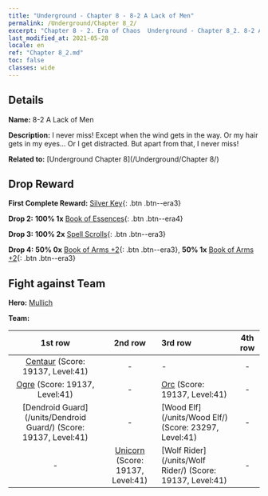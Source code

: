 ```yaml
---
title: "Underground - Chapter 8 - 8-2 A Lack of Men"
permalink: /Underground/Chapter 8_2/
excerpt: "Chapter 8 - 2. Era of Chaos  Underground - Chapter 8_2. 8-2 A Lack of Men"
last_modified_at: 2021-05-28
locale: en
ref: "Chapter 8_2.md"
toc: false
classes: wide
---
```


## Details

 **Name:** 8-2 A Lack of Men

 **Description:** I never miss! Except when the wind gets in the way. Or my hair gets in my eyes... Or I get distracted. But apart from that, I never miss!

 **Related to:** [Underground Chapter 8](/Underground/Chapter 8/)

## Drop Reward

 **First Complete Reward:** [Silver Key](/Items/con_693/){: .btn .btn--era3}

 **Drop 2:** **100% 1x** [Book of Essences](/Items/mat_39/){: .btn .btn--era4}

 **Drop 3:** **100% 2x** [Spell Scrolls](/Items/con_694/){: .btn .btn--era3}

 **Drop 4:** **50% 0x** [Book of Arms +2](/Items/mat_32/){: .btn .btn--era3}, **50% 1x** [Book of Arms +2](/Items/mat_32/){: .btn .btn--era3}


## Fight against Team
 **Hero:** [Mullich](/heroes/Mullich/)

 **Team:**


  | 1st row | 2nd row | 3rd row | 4th row |
  |:----:|:----:|:----|:----:|
  | [Centaur](/units/Centaur/) (Score: 19137, Level:41)  | - | - | - |
  | [Ogre](/units/Ogre/) (Score: 19137, Level:41)  | - | [Orc](/units/Orc/) (Score: 19137, Level:41)  | - |
  | [Dendroid Guard](/units/Dendroid Guard/) (Score: 19137, Level:41)  | - | [Wood Elf](/units/Wood Elf/) (Score: 23297, Level:41)  | - |
  | - | [Unicorn](/units/Unicorn/) (Score: 19137, Level:41)  | [Wolf Rider](/units/Wolf Rider/) (Score: 19137, Level:41)  | - |


